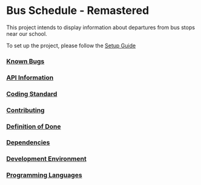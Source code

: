 # Bus Schedule - Remastered
This project intends to display information about departures from bus stops near our school.

To set up the project, please follow the [Setup Guide](./DOCUMENTATION/SETUP.md)

### [Known Bugs](./DOCUMENTATION/KNOWNBUGS.md)

### [API Information](./DOCUMENTATION/API_INFORMATION.md)

### [Coding Standard](./DOCUMENTATION/CODING_STANDARD.md)

### [Contributing](./CONTRIBUTING.md)

### [Definition of Done](./DOCUMENTATION/DEFINITION_OF_DONE.md)

### [Dependencies](./DOCUMENTATION/DEPENDENCIES.md)

### [Development Environment](./DOCUMENTATION/DEVELOPMENT_ENVIRONMENT.md)

### [Programming Languages](./DOCUMENTATION/PROGRAMMING_LANGUAGES.md)
